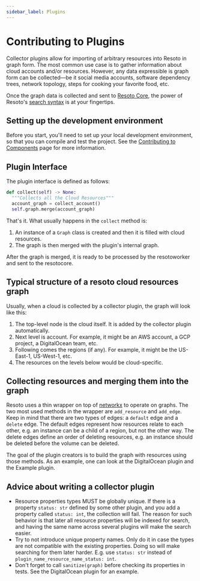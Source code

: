 ```yaml
---
sidebar_label: Plugins
---
```


# Contributing to Plugins

Collector plugins allow for importing of arbitrary resources into Resoto in graph form. The most common use case is to gather information about cloud accounts and/or resources. However, any data expressible is graph form can be collected—be it social media accounts, software dependency trees, network topology, steps for cooking your favorite food, etc.

Once the graph data is collected and sent to [Resoto Core](../concepts/components/core.md), the power of Resoto's [search syntax](../concepts/search/index.md) is at your fingertips.

## Setting up the development environment

Before you start, you'll need to set up your local development environment, so that you can compile and test the project. See the [Contributing to Components](../contributing/components.md) page for more information.

## Plugin Interface

The plugin interface is defined as follows:

```python
def collect(self) -> None:
  """Collects all the Cloud Resources"""
  account_graph = collect_account()
  self.graph.merge(account_graph)
```

That's it. What usually happens in the `collect` method is:

1. An instance of a `Graph` class is created and then it is filled with cloud resources.
2. The graph is then merged with the plugin's internal graph.

After the graph is merged, it is ready to be processed by the resotoworker and sent to the resotocore.

## Typical structure of a resoto cloud resources graph

Usually, when a cloud is collected by a collector plugin, the graph will look like this:

1. The top-level node is the cloud itself. It is added by the collector plugin automatically.
2. Next level is account. For example, it might be an AWS account, a GCP project, a DigitalOcean team, etc.
3. Following comes the regions (if any). For example, it might be the US-East-1, US-West-1, etc.
4. The resources on the levels below would be cloud-specific.

## Collecting resources and merging them into the graph

Resoto uses a thin wrapper on top of [networkx](https://networkx.org/) to operate on graphs. The two most used methods in the wrapper are `add_resource` and `add_edge`. Keep in mind that there are two types of edges: a `default` edge and a `delete` edge. The default edges represent how resources relate to each other, e.g. an instance can be a child of a region, but not the other way. The delete edges define an order of deleting resources, e.g. an instance should be deleted before the volume can be deleted.

The goal of the plugin creators is to build the graph with resources using those methods. As an example, one can look at the DigitalOcean plugin and the Example plugin.

## Advice about writing a collector plugin

- Resource properties types MUST be globally unique. If there is a property `status: str` defined by some other plugin, and you add a property called `status: int`, the collection will fail. The reason for such behavior is that later all resource properties will be indexed for search, and having the same name across several plugins will make the search easier.
- Try to not introduce unique property names. Only do it in case the types are not compatible with the existing properties. Doing so will make searching for them later harder. E.g. use `status: str` instead of `plugin_name_resource_name_status: int`.
- Don't forget to call `sanitize(graph)` before checking its properties in tests. See the DigitalOcean plugin for an example.

